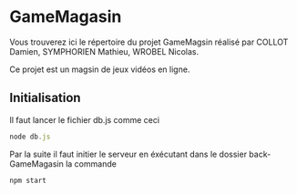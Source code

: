 # GameMagasin

Vous trouverez ici le répertoire du projet GameMagsin réalisé par COLLOT Damien, SYMPHORIEN Mathieu, WROBEL Nicolas.

Ce projet est un magsin de jeux vidéos en ligne.


## Initialisation

Il faut lancer le fichier db.js comme ceci

```js
node db.js
```

Par la suite il faut initier le serveur en éxécutant dans le dossier back-GameMagasin la commande

```js
npm start
```

